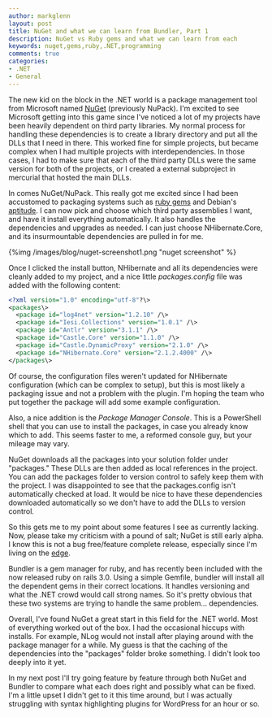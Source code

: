 ```yaml
---
author: markglenn
layout: post
title: NuGet and what we can learn from Bundler, Part 1
description: NuGet vs Ruby gems and what we can learn from each
keywords: nuget,gems,ruby,.NET,programming
comments: true
categories:
- .NET
- General
---
```


The new kid on the block in the .NET world is a package management tool
from Microsoft named [NuGet](http://nuget.codeplex.com/) (previously
NuPack). I'm excited to see Microsoft getting into this game since I've
noticed a lot of my projects have been heavily dependent on third party
libraries. My normal process for handling these dependencies is to
create a library directory and put all the DLLs that I need in there.
This worked fine for simple projects, but became complex when I had
multiple projects with interdependencies. In those cases, I had to make
sure that each of the third party DLLs were the same version for both of
the projects, or I created a external subproject in mercurial that
hosted the main DLLs. 

<!--more-->

In comes NuGet/NuPack. This really got me excited
since I had been accustomed to packaging systems such as [ruby gems](http://rubygems.org/) and Debian's
[aptitude](http://en.wikipedia.org/wiki/Aptitude_(software)). I can now
pick and choose which third party assemblies I want, and have it install
everything automatically. It also handles the dependencies and upgrades
as needed. I can just choose NHibernate.Core, and its insurmountable
dependencies are pulled in for me.

{%img /images/blog/nuget-screenshot1.png "nuget screenshot" %}

Once I clicked the install button, NHibernate and all its dependencies
were cleanly added to my project, and a nice little *packages.config*
file was added with the following content:

``` xml
<?xml version="1.0" encoding="utf-8"?\>
<packages\>
  <package id="log4net" version="1.2.10" /\>
  <package id="Iesi.Collections" version="1.0.1" /\>
  <package id="Antlr" version="3.1.1" /\>
  <package id="Castle.Core" version="1.1.0" /\>
  <package id="Castle.DynamicProxy" version="2.1.0" /\>
  <package id="NHibernate.Core" version="2.1.2.4000" /\>
</packages\>
```

Of course, the configuration files weren't
updated for NHibernate configuration (which can be complex to setup),
but this is most likely a packaging issue and not a problem with the
plugin. I'm hoping the team who put together the package will add some
example configuration.

Also, a nice addition is the *Package Manager
Console*. This is a PowerShell shell that you can use to install the
packages, in case you already know which to add. This seems faster to
me, a reformed console guy, but your mileage may vary. 

NuGet downloads
all the packages into your solution folder under "packages." These DLLs
are then added as local references in the project. You can add the
packages folder to version control to safely keep them with the project.
I was disappointed to see that the packages.config isn't automatically
checked at load. It would be nice to have these dependencies downloaded
automatically so we don't have to add the DLLs to version control. 

So
this gets me to my point about some features I see as currently lacking.
Now, please take my criticism with a pound of salt; NuGet is still early
alpha. I know this is not a bug free/feature complete release,
especially since I'm living on the
[edge](http://nuget.codeplex.com/releases/view/54662).

Bundler is a gem
manager for ruby, and has recently been included with the now released
ruby on rails 3.0. Using a simple Gemfile, bundler will install all the
dependent gems in their correct locations. It handles versioning and
what the .NET crowd would call strong names. So it's pretty obvious that
these two systems are trying to handle the same problem... dependencies.

Overall, I've found NuGet a great start in this field for the .NET
world. Most of everything worked out of the box. I had the occasional
hiccups with installs. For example, NLog would not install after playing
around with the package manager for a while. My guess is that the
caching of the dependencies into the "packages" folder broke something.
I didn't look too deeply into it yet.

In my next post I'll try going
feature by feature through both NuGet and Bundler to compare what each
does right and possibly what can be fixed. I'm a little upset I didn't
get to it this time around, but I was actually struggling with syntax
highlighting plugins for WordPress for an hour or so.
